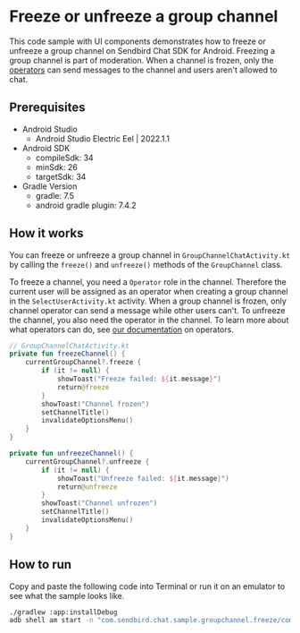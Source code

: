 # Freeze or unfreeze a group channel

This code sample with UI components demonstrates how to freeze or unfreeze a group channel on Sendbird Chat SDK for Android. Freezing a group channel is part of moderation. When a channel is frozen, only the [operators](https://sendbird.com/docs/chat/v4/android/user/overview-user#2-user-types-3-operator) can send messages to the channel and users aren't allowed to chat.

## Prerequisites

+ Android Studio
  + Android Studio Electric Eel | 2022.1.1
+ Android SDK
    + compileSdk: 34
    + minSdk: 26
    + targetSdk: 34
+ Gradle Version
    + gradle: 7.5
    + android gradle plugin: 7.4.2

## How it works

You can freeze or unfreeze a group channel in `GroupChannelChatActivity.kt` by calling the `freeze()` and `unfreeze()` methods of the `GroupChannel` class. 

To freeze a channel, you need a `Operator` role in the channel. Therefore the current user will be assigned as an operator when creating a group channel in the `SelectUserActivity.kt` activity. When a group channel is frozen, only channel operator can send a message while other users can't. To unfreeze the channel, you also need the operator in the channel. To learn more about what operators can do, see [our documentation](https://sendbird.com/docs/chat/sdk/v4/android/user/overview-user#2-user-types-3-operator) on operators.

``` kotlin
// GroupChannelChatActivity.kt
private fun freezeChannel() {
    currentGroupChannel?.freeze {
        if (it != null) {
            showToast("Freeze failed: ${it.message}")
            return@freeze
        }
        showToast("Channel frozen")
        setChannelTitle()
        invalidateOptionsMenu()
    }
}

private fun unfreezeChannel() {
    currentGroupChannel?.unfreeze {
        if (it != null) {
            showToast("Unfreeze failed: ${it.message}")
            return@unfreeze
        }
        showToast("Channel unfrozen")
        setChannelTitle()
        invalidateOptionsMenu()
    }
}
```

## How to run

Copy and paste the following code into Terminal or run it on an emulator to see what the sample looks like.

``` bash
./gradlew :app:installDebug
adb shell am start -n "com.sendbird.chat.sample.groupchannel.freeze/com.sendbird.chat.sample.groupchannel.freeze.base.SplashActivity" -a android.intent.action.MAIN -c android.intent.category.LAUNCHER
```
